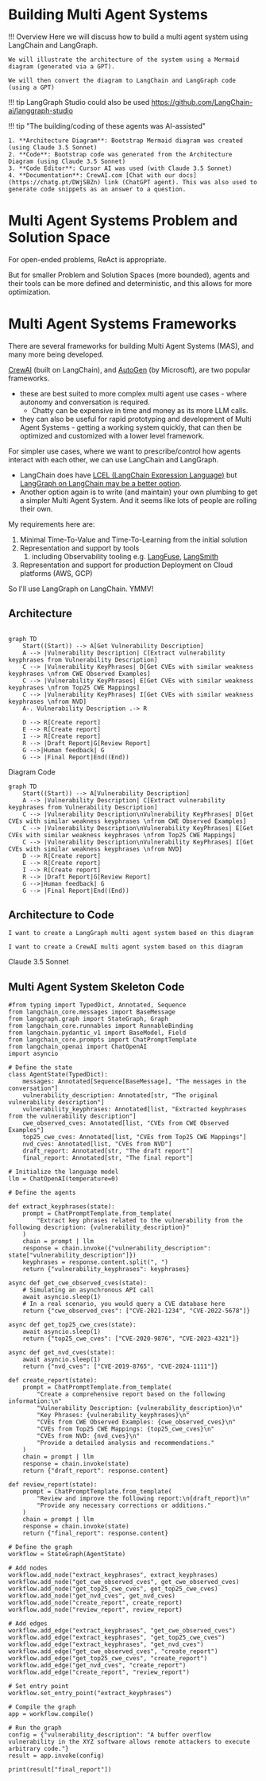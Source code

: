 
# Building Multi Agent Systems

!!! Overview
    Here we will discuss how to build a multi agent system using LangChain and LangGraph.

    We will illustrate the architecture of the system using a Mermaid diagram (generated via a GPT).

    We will then convert the diagram to LangChain and LangGraph code (using a GPT)

!!! tip
    LangGraph Studio could also be used https://github.com/LangChain-ai/langgraph-studio

!!! tip "The building/coding of these agents was AI-assisted"

    1. **Architecture Diagram**: Bootstrap Mermaid diagram was created (using Claude 3.5 Sonnet)
    2. **Code**: Bootstrap code was generated from the Architecture Diagram (using Claude 3.5 Sonnet)
    3. **Code Editor**: Cursor AI was used (with Claude 3.5 Sonnet)
    4. **Documentation**: CrewAI.com [Chat with our docs](https://chatg.pt/DWjSBZn) link (ChatGPT agent). This was also used to generate code snippets as an answer to a question.
   



# Multi Agent Systems Problem and Solution Space
For open-ended problems, ReAct is appropriate.

But for smaller Problem and Solution Spaces (more bounded), agents and their tools can be more defined and deterministic, and this allows for more optimization.


# Multi Agent Systems Frameworks

There are several frameworks for building Multi Agent Systems (MAS), and many more being developed.

[CrewAI](https://www.crewai.com/) (built on LangChain), and [AutoGen](https://microsoft.github.io/autogen/) (by Microsoft), are two popular frameworks.

* these are best suited to more complex multi agent use cases - where autonomy and conversation is required. 
    * Chatty can be expensive in time and money as its more LLM calls.
* they can also be useful for rapid prototyping and development of Multi Agent Systems - getting a working system quickly, that can then be optimized and customized with a lower level framework.

For simpler use cases, where we want to prescribe/control how agents interact with each other, we can use LangChain and LangGraph.

* LangChain does have [LCEL (LangChain Expression Language)](https://python.langchain.com/v0.1/docs/expression_language/) but [LangGraph on LangChain may be a better option](https://www.youtube.com/watch?v=_yFfc5YB5Xc).  
* Another option again is to write (and maintain) your own plumbing to get a simpler Multi Agent System. And it seems like lots of people are rolling their own.

My requirements here are:

1. Minimal Time-To-Value and Time-To-Learning from the initial solution
2. Representation and support by tools
   1. including Observability tooling e.g. [LangFuse](https://langfuse.com/), [LangSmith](https://www.langchain.com/langsmith) 
3. Representation and support for production Deployment on Cloud platforms (AWS, GCP)

So I'll use LangGraph on LangChain. YMMV!




## Architecture


```mermaid

graph TD
    Start((Start)) --> A[Get Vulnerability Description]
    A --> |Vulnerability Description| C[Extract vulnerability keyphrases from Vulnerability Description]
    C --> |Vulnerability KeyPhrases| D[Get CVEs with similar weakness keyphrases \nfrom CWE Observed Examples]
    C --> |Vulnerability KeyPhrases| E[Get CVEs with similar weakness keyphrases \nfrom Top25 CWE Mappings]
    C --> |Vulnerability KeyPhrases| I[Get CVEs with similar weakness keyphrases \nfrom NVD]
    A-. Vulnerability Description .-> R

    D --> R[Create report]
    E --> R[Create report]
    I --> R[Create report]
    R --> |Draft Report|G[Review Report]
    G -->|Human feedback| G
    G --> |Final Report|End((End))
```

Diagram Code
````
graph TD
    Start((Start)) --> A[Vulnerability Description]
    A --> |Vulnerability Description| C[Extract vulnerability keyphrases from Vulnerability Description]
    C --> |Vulnerability Description\nVulnerability KeyPhrases| D[Get CVEs with similar weakness keyphrases \nfrom CWE Observed Examples]
    C --> |Vulnerability Description\nVulnerability KeyPhrases| E[Get CVEs with similar weakness keyphrases \nfrom Top25 CWE Mappings]
    C --> |Vulnerability Description\nVulnerability KeyPhrases| I[Get CVEs with similar weakness keyphrases \nfrom NVD]
    D --> R[Create report]
    E --> R[Create report]
    I --> R[Create report]
    R --> |Draft Report|G[Review Report]
    G -->|Human feedback| G
    G --> |Final Report|End((End))
````



## Architecture to Code

````
I want to create a LangGraph multi agent system based on this diagram

````

````
I want to create a CrewAI multi agent system based on this diagram

````
Claude 3.5 Sonnet



## Multi Agent System Skeleton Code

````
#from typing import TypedDict, Annotated, Sequence
from langchain_core.messages import BaseMessage
from langgraph.graph import StateGraph, Graph
from langchain_core.runnables import RunnableBinding
from langchain.pydantic_v1 import BaseModel, Field
from langchain_core.prompts import ChatPromptTemplate
from langchain_openai import ChatOpenAI
import asyncio

# Define the state
class AgentState(TypedDict):
    messages: Annotated[Sequence[BaseMessage], "The messages in the conversation"]
    vulnerability_description: Annotated[str, "The original vulnerability description"]
    vulnerability_keyphrases: Annotated[list, "Extracted keyphrases from the vulnerability description"]
    cwe_observed_cves: Annotated[list, "CVEs from CWE Observed Examples"]
    top25_cwe_cves: Annotated[list, "CVEs from Top25 CWE Mappings"]
    nvd_cves: Annotated[list, "CVEs from NVD"]
    draft_report: Annotated[str, "The draft report"]
    final_report: Annotated[str, "The final report"]

# Initialize the language model
llm = ChatOpenAI(temperature=0)

# Define the agents

def extract_keyphrases(state):
    prompt = ChatPromptTemplate.from_template(
        "Extract key phrases related to the vulnerability from the following description: {vulnerability_description}"
    )
    chain = prompt | llm
    response = chain.invoke({"vulnerability_description": state["vulnerability_description"]})
    keyphrases = response.content.split(", ")
    return {"vulnerability_keyphrases": keyphrases}

async def get_cwe_observed_cves(state):
    # Simulating an asynchronous API call
    await asyncio.sleep(1)
    # In a real scenario, you would query a CVE database here
    return {"cwe_observed_cves": ["CVE-2021-1234", "CVE-2022-5678"]}

async def get_top25_cwe_cves(state):
    await asyncio.sleep(1)
    return {"top25_cwe_cves": ["CVE-2020-9876", "CVE-2023-4321"]}

async def get_nvd_cves(state):
    await asyncio.sleep(1)
    return {"nvd_cves": ["CVE-2019-8765", "CVE-2024-1111"]}

def create_report(state):
    prompt = ChatPromptTemplate.from_template(
        "Create a comprehensive report based on the following information:\n"
        "Vulnerability Description: {vulnerability_description}\n"
        "Key Phrases: {vulnerability_keyphrases}\n"
        "CVEs from CWE Observed Examples: {cwe_observed_cves}\n"
        "CVEs from Top25 CWE Mappings: {top25_cwe_cves}\n"
        "CVEs from NVD: {nvd_cves}\n"
        "Provide a detailed analysis and recommendations."
    )
    chain = prompt | llm
    response = chain.invoke(state)
    return {"draft_report": response.content}

def review_report(state):
    prompt = ChatPromptTemplate.from_template(
        "Review and improve the following report:\n{draft_report}\n"
        "Provide any necessary corrections or additions."
    )
    chain = prompt | llm
    response = chain.invoke(state)
    return {"final_report": response.content}

# Define the graph
workflow = StateGraph(AgentState)

# Add nodes
workflow.add_node("extract_keyphrases", extract_keyphrases)
workflow.add_node("get_cwe_observed_cves", get_cwe_observed_cves)
workflow.add_node("get_top25_cwe_cves", get_top25_cwe_cves)
workflow.add_node("get_nvd_cves", get_nvd_cves)
workflow.add_node("create_report", create_report)
workflow.add_node("review_report", review_report)

# Add edges
workflow.add_edge("extract_keyphrases", "get_cwe_observed_cves")
workflow.add_edge("extract_keyphrases", "get_top25_cwe_cves")
workflow.add_edge("extract_keyphrases", "get_nvd_cves")
workflow.add_edge("get_cwe_observed_cves", "create_report")
workflow.add_edge("get_top25_cwe_cves", "create_report")
workflow.add_edge("get_nvd_cves", "create_report")
workflow.add_edge("create_report", "review_report")

# Set entry point
workflow.set_entry_point("extract_keyphrases")

# Compile the graph
app = workflow.compile()

# Run the graph
config = {"vulnerability_description": "A buffer overflow vulnerability in the XYZ software allows remote attackers to execute arbitrary code."}
result = app.invoke(config)

print(result["final_report"])
````


